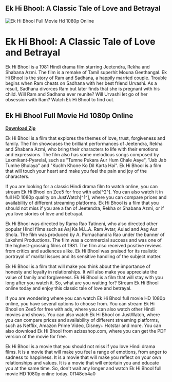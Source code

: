## Ek Hi Bhool: A Classic Tale of Love and Betrayal

 
![Ek Hi Bhool Full Movie Hd 1080p Online](https://encrypted-tbn0.gstatic.com/images?q=tbn:ANd9GcRT_NiAU0KUWa0oIuJJlZzYCvloftihsL8-8_SOYvB7TLBcYWl5QoLa29Z8)

 
# Ek Hi Bhool: A Classic Tale of Love and Betrayal
 
Ek Hi Bhool is a 1981 Hindi drama film starring Jeetendra, Rekha and Shabana Azmi. The film is a remake of Tamil superhit Mouna Geethangal. Ek Hi Bhool is the story of Ram and Sadhana, a happily married couple. Trouble begins when Ram cheats on Sadhana with her best friend Urvashi. As a result, Sadhana divorces Ram but later finds that she is pregnant with his child. Will Ram and Sadhana ever reunite? Will Urvashi let go of her obsession with Ram? Watch Ek Hi Bhool to find out.
 
## Ek Hi Bhool Full Movie Hd 1080p Online


[**Download Zip**](https://www.google.com/url?q=https%3A%2F%2Furllio.com%2F2tKIEJ&sa=D&sntz=1&usg=AOvVaw2y-p9Pu9V90cLdGWAAoLN-)

 
Ek Hi Bhool is a film that explores the themes of love, trust, forgiveness and family. The film showcases the brilliant performances of Jeetendra, Rekha and Shabana Azmi, who bring their characters to life with their emotions and expressions. The film also has some melodious songs composed by Laxmikant-Pyarelal, such as "Tumne Pukara Aur Hum Chale Aaye", "Jab Jab Tumhe Bhulaya" and "Kuchh Khone Ko Dil Karta Hai". Ek Hi Bhool is a film that will touch your heart and make you feel the pain and joy of the characters.
 
If you are looking for a classic Hindi drama film to watch online, you can stream Ek Hi Bhool on Zee5 for free with ads[^2^]. You can also watch it in full HD 1080p quality on JustWatch[^1^], where you can compare prices and availability of different streaming platforms. Ek Hi Bhool is a film that you should not miss if you are a fan of Jeetendra, Rekha or Shabana Azmi, or if you love stories of love and betrayal.
  
Ek Hi Bhool was directed by Rama Rao Tatineni, who also directed other popular Hindi films such as Aaj Ka M.L.A. Ram Avtar, Aulad and Aag Aur Shola. The film was produced by A. Purnachandra Rao under the banner of Lakshmi Productions. The film was a commercial success and was one of the highest-grossing films of 1981. The film also received positive reviews from critics and audiences alike. Ek Hi Bhool was praised for its realistic portrayal of marital issues and its sensitive handling of the subject matter.
 
Ek Hi Bhool is a film that will make you think about the importance of honesty and loyalty in relationships. It will also make you appreciate the value of family and forgiveness. Ek Hi Bhool is a film that will stay with you long after you watch it. So, what are you waiting for? Stream Ek Hi Bhool online today and enjoy this classic tale of love and betrayal.
  
If you are wondering where you can watch Ek Hi Bhool full movie HD 1080p online, you have several options to choose from. You can stream Ek Hi Bhool on Zee5 for free with ads, where you can also watch other Hindi movies and shows. You can also watch Ek Hi Bhool on JustWatch, where you can compare prices and availability of different streaming platforms, such as Netflix, Amazon Prime Video, Disney+ Hotstar and more. You can also download Ek Hi Bhool from azizeshop.com, where you can get the PDF version of the movie for free.
 
Ek Hi Bhool is a movie that you should not miss if you love Hindi drama films. It is a movie that will make you feel a range of emotions, from anger to sadness to happiness. It is a movie that will make you reflect on your own relationships and values. It is a movie that will entertain you and educate you at the same time. So, don't wait any longer and watch Ek Hi Bhool full movie HD 1080p online today.
 0f148eb4a0
